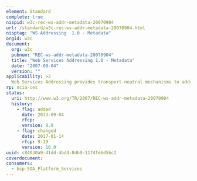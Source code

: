 ```yaml
---
element: Standard
complete: true
nispid: w3c-rec-ws-addr-metadata-20070904
url: /standard/w3c-rec-ws-addr-metadata-20070904.html
nisptag: "WS Addressing  1.0 - Metadata"
orgid: w3c
document:
  org: w3c
  pubnum: "REC-ws-addr-metadata-20070904"
  title: "Web Services Addressing 1.0 - Metadata"
  date: "2007-09-04"
  version: ""
applicability: >2
  Web Services Addressing provides transport-neutral mechanisms to address Web services and messages. Web Services Addressing 1.0 - Metadata (this document) defines how the abstract properties defined in Web Services Addressing 1.0 - Core are described using WSDL, how to include WSDL metadata in endpoint references, and how WS-Policy can be used to indicate the support of WS-Addressing by a Web service.
rp: ncia-ces
status:
  uri: http://www.w3.org/TR/2007/REC-ws-addr-metadata-20070904
  history: 
    - flag: added
      date: 2013-09-04
      rfcp: 
      version: 8.0
    - flag: changed
      date: 2017-01-14
      rfcp: 9-19
      version: 10.0
uuid: c84030a9-41dd-4bd4-8db9-1174fe6d5bc2
coverdocument:
consumers:
  - bsp-SOA_Platform_Services
---
```

